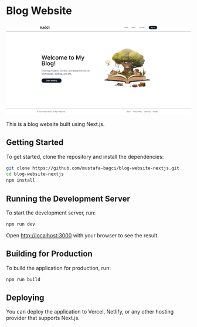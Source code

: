 # Blog Website

![Screenshot of the Chat Application](blog-homepage.png)

This is a blog website built using Next.js.

## Getting Started

To get started, clone the repository and install the dependencies:

```bash
git clone https://github.com/mustafa-bagci/blog-website-nextjs.git
cd blog-website-nextjs
npm install
```

## Running the Development Server

To start the development server, run:

```bash
npm run dev
```

Open [http://localhost:3000](http://localhost:3000) with your browser to see the result.

## Building for Production

To build the application for production, run:

```bash
npm run build
```

## Deploying

You can deploy the application to Vercel, Netlify, or any other hosting provider that supports Next.js.
